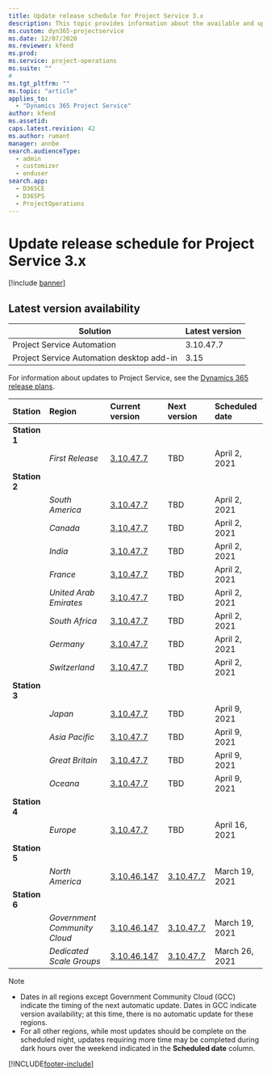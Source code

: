 ```yaml
---
title: Update release schedule for Project Service 3.x
description: This topic provides information about the available and upcoming releases of Dynamics 365 Project Service Automation.
ms.custom: dyn365-projectservice
ms.date: 12/07/2020
ms.reviewer: kfend
ms.prod:
ms.service: project-operations
ms.suite: ""
#
ms.tgt_pltfrm: ""
ms.topic: "article"
applies_to: 
  - "Dynamics 365 Project Service"
author: kfend
ms.assetid: 
caps.latest.revision: 42
ms.author: rumant
manager: annbe
search.audienceType: 
  - admin
  - customizer
  - enduser
search.app: 
  - D365CE
  - D365PS
  - ProjectOperations
---
```


# Update release schedule for Project Service 3.x

[!include [banner](../includes/psa-now-project-operations.md)]

## Latest version availability

| Solution  | Latest version |
|-------|----|
| Project Service Automation    | 3.10.47.7 |
| Project Service Automation desktop add-in                | 3.15          |

For information about updates to Project Service, see the [Dynamics 365 release plans](https://docs.microsoft.com/dynamics365/release-plans/). 

| Station  | Region | Current version | Next version |  Scheduled date
| :---   | :---   | :---   | :---   |:---   |         
|<strong>Station 1</strong> | |  |  | |
| | <i>First Release</i> | [3.10.47.7](whats-new-ur-29.md) | TBD | April 2, 2021
|<strong>Station 2</strong> | |  |  | |
| | <i>South America</i> | [3.10.47.7](whats-new-ur-29.md) | TBD | April 2, 2021
| | <i>Canada</i> | [3.10.47.7](whats-new-ur-29.md) | TBD | April 2, 2021
| | <i>India</i> | [3.10.47.7](whats-new-ur-29.md) | TBD | April 2, 2021
| | <i>France</i> | [3.10.47.7](whats-new-ur-29.md) | TBD | April 2, 2021
| | <i>United Arab Emirates</i> | [3.10.47.7](whats-new-ur-29.md) | TBD | April 2, 2021
| | <i>South Africa</i> | [3.10.47.7](whats-new-ur-29.md) | TBD | April 2, 2021
| | <i>Germany</i> | [3.10.47.7](whats-new-ur-29.md) | TBD | April 2, 2021
| | <i>Switzerland</i> | [3.10.47.7](whats-new-ur-29.md) | TBD | April 2, 2021
|<strong>Station 3</strong> | |  |  | |
| | <i>Japan</i> | [3.10.47.7](whats-new-ur-29.md) | TBD | April 9, 2021
| | <i>Asia Pacific</i> | [3.10.47.7](whats-new-ur-29.md) | TBD | April 9, 2021
| | <i>Great Britain</i> | [3.10.47.7](whats-new-ur-29.md) | TBD | April 9, 2021
| | <i>Oceana</i> | [3.10.47.7](whats-new-ur-29.md) | TBD | April 9, 2021
|<strong>Station 4</strong> | |  |  | |
| | <i>Europe</i> | [3.10.47.7](whats-new-ur-29.md) | TBD | April 16, 2021
|<strong>Station 5</strong> | |  |  | |
| | <i>North America</i> | [3.10.46.147](whats-new-ur-28-6.md) | [3.10.47.7](whats-new-ur-29.md) | March 19, 2021
|<strong>Station 6</strong> | |  |  | |
| | <i>Government Community Cloud</i> | [3.10.46.147](whats-new-ur-28-6.md) | [3.10.47.7](whats-new-ur-29.md) | March 19, 2021
| | <i>Dedicated Scale Groups</i> | [3.10.46.147](whats-new-ur-28-6.md) | [3.10.47.7](whats-new-ur-29.md) | March 26, 2021

>[!Note]
> - Dates in all regions except Government Community Cloud (GCC) indicate the timing of the next automatic update. Dates in GCC indicate version availability; at this time, there is no automatic update for these regions.
> - For all other regions, while most updates should be complete on the scheduled night, updates requiring more time may be completed during dark hours over the weekend indicated in the **Scheduled date** column.


[!INCLUDE[footer-include](../includes/footer-banner.md)]
